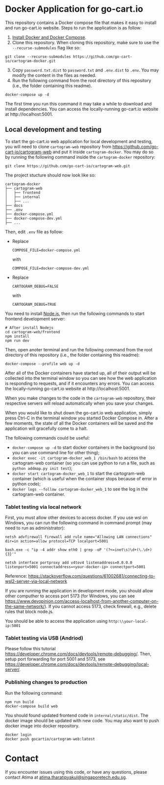 # Docker Application for go-cart.io

This repository contains a Docker compose file that makes it easy to install and run go-cart.io website. Steps to run the application is as follow:

1. [Install Docker and Docker Compose](docs/docker.md).
2. Clone this repository. When cloning this repository, make sure to use the `--recurse-submodules` flag like so:

```shell script
git clone --recurse-submodules https://github.com/go-cart-io/cartogram-docker.git
```

3. Copy `password.txt.dist` to `password.txt` and `.env.dist` to `.env`. You may modify the content in the files as needed.
4. Run the following command from the root directory of this repository (i.e., the folder containing this readme).

```shell script
docker-compose up -d
```

The first time you run this command it may take a while to download and install dependencies. You can access the locally-running go-cart.io website at http://localhost:5001.

## Local development and testing

To start the go-cart.io web application for local development and testing, you will need to clone `cartogram-web` repository from https://github.com/go-cart-io/cartogram-web and put it inside `cartogram-docker`. You may do so by running the following command inside the `cartogram-docker` repository:

```
git clone https://github.com/go-cart-io/cartogram-web.git
```

The project stucture should now look like so:

```
cartogram-docker
├── cartogram-web
│   ├── frontend
│   ├── internal
│   ├── ...
├── docs
├── .env
├── docker-compose.yml
├── docker-compose-dev.yml
├── ...
```

Then, edit `.env` file as follow:

*   Replace

    ```
    COMPOSE_FILE=docker-compose.yml
    ```

    with

    ```
    COMPOSE_FILE=docker-compose-dev.yml
    ```
*   Replace

    ```
    CARTOGRAM_DEBUG=FALSE
    ```

    with

    ```
    CARTOGRAM_DEBUG=TRUE
    ```

You need to install [Node.js](https://nodejs.org), then run the following commands to start frontend development server:

```shell script
# After install Nodejs
cd cartogram-web/frontend
npm install
npm run dev
```

Then, open anoter terminal and run the following command from the root directory of this repository (i.e., the folder containing this readme):

```shell script
docker-compose --profile web up -d
```

After all of the Docker containers have started up, all of their output will be collected into the terminal window so you can see how the web application is responding to requests, and if it encounters any errors. You can access the locally-running go-cart.io website at http://localhost:5001.

When you make changes to the code in the `cartogram-web` repository, their respective servers will reload automatically when you save your changes.

When you would like to shut down the go-cart.io web application, simply press Ctrl-C in the terminal window you started Docker Compose in. After a few moments, the state of all the Docker containers will be saved and the application will gracefully come to a halt.

The following commands could be useful:

- `docker-compose up -d` to start docker containers in the background (so you can use command line for other thing);
- `docker exec -it cartogram-docker_web_1 /bin/bash` to access the cartogram-web container (so you can use python to run a file, such as `python addmap.py init test`);
- `docker start cartogram-docker_web_1` to start the cartogram-web container (which is useful when the container stops because of error in python code);
- `docker logs --follow cartogram-docker_web_1` to see the log in the cartogram-web container.

### Tablet testing via local network

First, you must allow other devices to access docker. If you use wsl on Windows, you can run the following command in command prompt (may need to run as administrator):

```shell script
netsh advfirewall firewall add rule name="Allowing LAN connections" dir=in action=allow protocol=TCP localport=5001

bash.exe -c "ip -4 addr show eth0 | grep -oP '(?<=inet\s)\d+(\.\d+){3}'"

netsh interface portproxy add v4tov4 listenaddress=0.0.0.0 listenport=5001 connectaddress=<your-docker-ip> connectport=5001
```

Reference: https://stackoverflow.com/questions/61002681/connecting-to-wsl2-server-via-local-network

If you are running the application in development mode, you should allow other computher to access port 5173 (for Windows, you can see https://www.devopinion.com/access-localhost-from-another-computer-on-the-same-network/). If you cannot access 5173, check firewall, e.g., delete rules that block node.js.

You should be able to access the application using `http:\\your-local-ip:5001`

### Tablet testing via USB (Andriod)

Please follow this tutorial https://developer.chrome.com/docs/devtools/remote-debugging/. Then, setup port forwarding for port 5001 and 5173, see https://developer.chrome.com/docs/devtools/remote-debugging/local-server/.

### Publishing changes to production

Run the following command:

```shell script
npm run build
docker-compose build web
```

You should found updated frontend code in `internal/static/dist`. The docker image should be updated with new code. You may also want to push docker image into docker repository.

```shell script
docker login
docker push gocartio/cartogram-web:latest
```

# Contact

If you encounter issues using this code, or have any questions, please contact Atima at atima.tharatipyakul@singaporetech.edu.sg.
